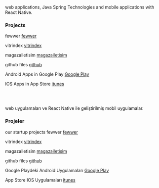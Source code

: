 web applications, Java Spring Technologies and mobile applications with React Native. 

### Projects


fewwer
[fewwer](https://www.fewwer.com)

vitrindex
[vitrindex](https://www.vitrindex.com)

magazailetisim
[magazailetisim](https://www.magazailetisim.com)

github files
[github](https://github.com/gacar/gacar.github.io)

Android Apps in Google Play 
[Google Play](https://play.google.com/store/apps/developer?id=acr+yazilim)

IOS Apps in App Store
[itunes](https://itunes.apple.com/tr/developer/gokhan-acar/id1449654140)


 <br /> <br />

web uygulamaları ve React Native ile geliştirilmiş mobil uygulamalar.

### Projeler


our startup projects 
fewwer
[fewwer](https://www.fewwer.com)

vitrindex
[vitrindex](https://www.vitrindex.com)

magazailetisim
[magazailetisim](https://www.magazailetisim.com)


github files
[github](https://github.com/gacar/gacar.github.io)

Google Playdeki Android Uygulamaları 
[Google Play](https://play.google.com/store/apps/developer?id=acr+yazilim)

App Store IOS Uygulamaları
[itunes](https://itunes.apple.com/tr/developer/gokhan-acar/id1449654140)



